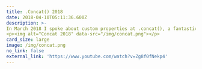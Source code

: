 ```yaml
---
title: .Concat() 2018
date: 2018-04-10T05:11:36.600Z
description: >-
In March 2018 I spoke about custom properties at .concat(), a fantastic community run conference in Austria.
<p><img alt="Concat 2018" data-src="/img/concat.png"></p>
card_size: large
image: /img/concat.png
no_link: false
external_link: 'https://www.youtube.com/watch?v=Zg8f0fNekp4'
---
```


